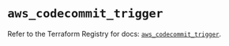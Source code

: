 # `aws_codecommit_trigger`

Refer to the Terraform Registry for docs: [`aws_codecommit_trigger`](https://registry.terraform.io/providers/hashicorp/aws/6.14.0/docs/resources/codecommit_trigger).
